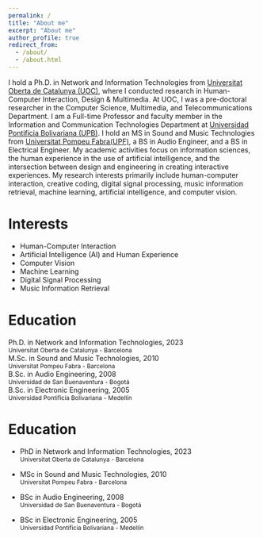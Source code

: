 ```yaml
---
permalink: /
title: "About me"
excerpt: "About me"
author_profile: true
redirect_from: 
  - /about/
  - /about.html
---
```


I hold a Ph.D. in Network and Information Technologies from [Universitat Oberta de Catalunya (UOC)](https://uoc.edu), where I conducted research in Human-Computer Interaction, Design & Multimedia. At UOC, I was a pre-doctoral researcher in the Computer Science, Multimedia, and Telecommunications Department. I am a Full-time Professor and faculty member in the Information and Communication Technologies Department at [Universidad Pontificia Bolivariana (UPB)](https://upb.edu.co). I hold an MS in Sound and Music Technologies from [Universitat Pompeu Fabra(UPF)](https://www.upf.edu/en/), a BS in Audio Engineer, and a BS in Electrical Engineer. My academic activities focus on information sciences, the human experience in the use of artificial intelligence, and the intersection between design and engineering in creating interactive experiences. My research interests primarily include human-computer interaction, creative coding, digital signal processing, music information retrieval, machine learning, artificial intelligence, and computer vision.

Interests
======
- Human-Computer Interaction
- Artificial Intelligence (AI) and Human Experience
- Computer Vision
- Machine Learning
- Digital Signal Processing
- Music Information Retrieval

Education
=====
<ul style="list-style-type: none; padding-left: 0;">
  <li>
      <i class="fas fa-graduation-cap"></i> 
      <div style="display: inline-block; vertical-align: top;">
          <div>Ph.D. in Network and Information Technologies, 2023</div>
          <div style="font-size: 9pt;">Universitat Oberta de Catalunya - Barcelona</div>
       </div>
  </li>
  <li>
       <i class="fas fa-graduation-cap"></i> 
       <div style="display: inline-block; vertical-align: top;">
           <div>M.Sc. in Sound and Music Technologies, 2010</div>
           <div style="font-size: 9pt;">Universitat Pompeu Fabra - Barcelona</div>
        </div>
  </li>
  <li>
        <i class="fas fa-graduation-cap"></i> 
        <div style="display: inline-block; vertical-align: top;">
            <div>B.Sc. in Audio Engineering, 2008</div>
            <div style="font-size: 9pt;">Universidad de San Buenaventura - Bogotá</div>
        </div>
   </li>
   <li>
        <i class="fas fa-graduation-cap"></i> 
        <div style="display: inline-block; vertical-align: top;">
             <div>B.Sc. in Electronic Engineering, 2005</div>
             <div style="font-size: 9pt;">Universidad Pontificia Bolivariana - Medellín</div>
        </div>
    </li>
</ul>

Education
=====
* PhD in Network and Information Technologies, 2023  
    <span style="font-size:9pt;">Universitat Oberta de Catalunya - Barcelona</span>
    
* MSc in Sound and Music Technologies, 2010  
    <span style="font-size:9pt;">Universitat Pompeu Fabra - Barcelona</span>
  
* BSc in Audio Engineering, 2008  
    <span style="font-size:9pt;">Universidad de San Buenaventura - Bogotá</span>
  
* BSc in Electronic Engineering, 2005  
    <span style="font-size:9pt;">Universidad Pontificia Bolivariana - Medellín</span>  
  
